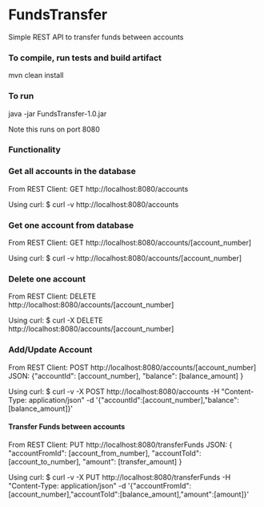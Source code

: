 # FundsTransfer
Simple REST API to transfer funds between accounts

### To compile, run tests and build artifact
mvn clean install 

### To run 
java -jar FundsTransfer-1.0.jar

Note this runs on port 8080 

### Functionality

### Get all accounts in the database
From REST Client: GET http://localhost:8080/accounts

Using curl: $ curl -v http://localhost:8080/accounts

### Get one account from database
From REST Client: GET http://localhost:8080/accounts/[account_number]

Using curl: $ curl -v http://localhost:8080/accounts/[account_number]

### Delete one account
From REST Client: DELETE http://localhost:8080/accounts/[account_number]

Using curl: $ curl -X DELETE http://localhost:8080/accounts/[account_number]

### Add/Update Account
From REST Client: POST http://localhost:8080/accounts/[account_number] JSON: {"accountId": [account_number], "balance": [balance_amount] }

Using curl: 
$ curl -v -X POST http://localhost:8080/accounts -H "Content-Type: application/json" -d '{"accountId":[account_number],"balance":[balance_amount]}'

#### Transfer Funds between accounts
From REST Client: PUT http://localhost:8080/transferFunds JSON: {
"accountFromId": [account_from_number], 
"accountToId": [account_to_number], 
"amount": [transfer_amount]
}

Using curl: 
$ curl -v -X PUT http://localhost:8080/transferFunds -H "Content-Type: application/json" -d '{"accountFromId":[account_number],"accountToId":[balance_amount],"amount":[amount]}'

